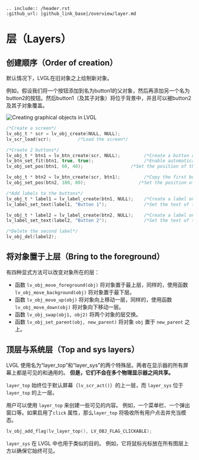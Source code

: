 ```eval_rst
.. include:: /header.rst 
:github_url: |github_link_base|/overview/layer.md
```

# 层（Layers）

## 创建顺序（Order of creation）

默认情况下，LVGL在旧对象之上绘制新对象。

例如，假设我们将一个按钮添加到名为button1的父对象，然后再添加另一个名为button2的按钮。然后button1（及其子对象）将位于背景中，并且可以被button2及其子对象覆盖。


![](/misc/layers.png "Creating graphical objects in LVGL")  

```c
/*Create a screen*/
lv_obj_t * scr = lv_obj_create(NULL, NULL);
lv_scr_load(scr);          /*Load the screen*/

/*Create 2 buttons*/
lv_obj_t * btn1 = lv_btn_create(scr, NULL);         /*Create a button on the screen*/
lv_btn_set_fit(btn1, true, true);                   /*Enable automatically setting the size according to content*/
lv_obj_set_pos(btn1, 60, 40);              	   /*Set the position of the button*/

lv_obj_t * btn2 = lv_btn_create(scr, btn1);         /*Copy the first button*/
lv_obj_set_pos(btn2, 180, 80);                    /*Set the position of the button*/

/*Add labels to the buttons*/
lv_obj_t * label1 = lv_label_create(btn1, NULL);	/*Create a label on the first button*/
lv_label_set_text(label1, "Button 1");          	/*Set the text of the label*/

lv_obj_t * label2 = lv_label_create(btn2, NULL);  	/*Create a label on the second button*/
lv_label_set_text(label2, "Button 2");            	/*Set the text of the label*/

/*Delete the second label*/
lv_obj_del(label2);
```

## 将对象置于上层（Bring to the foreground）

有四种显式方法可以改变对象所在的层：
- 函数 `lv_obj_move_foreground(obj)` 将对象置于最上层，同样的，使用函数 `lv_obj_move_background(obj)` 将对象置于最下层。
- 函数 `lv_obj_move_up(obj)` 将对象向上移动一层，同样的，使用函数 `lv_obj_move_down(obj)` 将对象向下移动一层。
- 函数 `lv_obj_swap(obj1, obj2)` 将两个对象的层交换。
- 函数 `lv_obj_set_parent(obj, new_parent)` 将对象 `obj` 置于 `new_parent` 之上。


## 顶层与系统层（Top and sys layers）

LVGL 使用名为“layer_top”和“layer_sys”的两个特殊层。两者在显示器的所有屏幕上都是可见的和通用的。 **但是，它们不会在多个物理显示器之间共享。** 

`layer_top` 始终位于默认屏幕（`lv_scr_act()`）的上一层，而 `layer_sys` 位于 `layer_top` 的上一层。

用户可以使用 `layer_top` 来创建一些可见的内容。 例如，一个菜单栏、一个弹出窗口等。如果启用了`click` 属性，那么`layer_top` 将吸收所有用户点击并充当模态。

```c
lv_obj_add_flag(lv_layer_top(), LV_OBJ_FLAG_CLICKABLE);
```

`layer_sys` 在 LVGL 中也用于类似的目的。 例如，它将鼠标光标放在所有图层上方以确保它始终可见。
